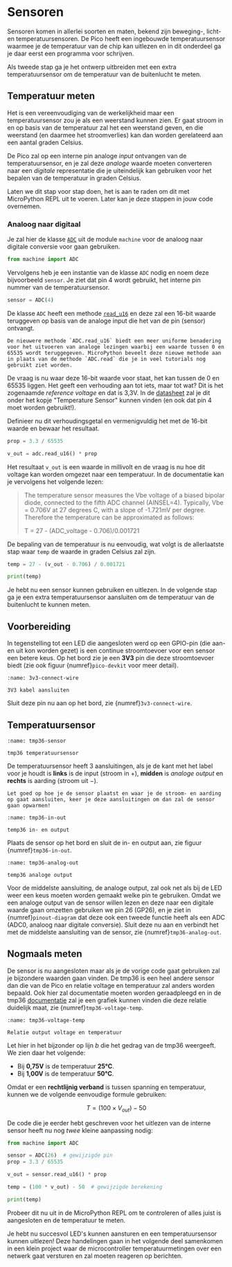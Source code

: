 # Sensoren

Sensoren komen in allerlei soorten en maten, bekend zijn beweging-, licht- en temperatuursensoren. De Pico heeft een ingebouwde temperatuursensor waarmee je de temperatuur van de chip kan uitlezen en in dit onderdeel ga je daar eerst een programma voor schrijven.

Als tweede stap ga je het ontwerp uitbreiden met een extra temperatuursensor om de temperatuur van de buitenlucht te meten.

## Temperatuur meten

Het is een vereenvoudiging van de werkelijkheid maar een temperatuursensor zou je als een weerstand kunnen zien. Er gaat stroom in en op basis van de temperatuur zal het een weerstand geven, en die weerstand (en daarmee het stroomverlies) kan dan worden gerelateerd aan een aantal graden Celsius.

De Pico zal op een interne pin analoge *input* ontvangen van de temperatuursensor, en je zal deze *analoge* waarde moeten converteren naar een *digitale* representatie die je uiteindelijk kan gebruiken voor het bepalen van de temperatuur in graden Celsius.

Laten we dit stap voor stap doen, het is aan te raden om dit met MicroPython REPL uit te voeren. Later kan je deze stappen in jouw code overnemen.

### Analoog naar digitaal

Je zal hier de klasse [`ADC`](https://docs.micropython.org/en/latest/library/machine.ADC.html) uit de module `machine` voor de analoog naar digitale conversie voor gaan gebruiken.

```python
from machine import ADC
```

Vervolgens heb je een instantie van de klasse `ADC` nodig en noem deze bijvoorbeeld `sensor`. Je ziet dat pin 4 wordt gebruikt, het interne pin nummer van de temperatuursensor.

```python
sensor = ADC(4)
```

De klasse `ADC` heeft een methode [`read_u16`](https://docs.micropython.org/en/latest/library/machine.ADC.html#machine.ADC.read_u16) en deze zal een 16-bit waarde teruggeven op basis van de analoge input die het van de pin (sensor) ontvangt.

```{attention}
De nieuwere methode `ADC.read_u16` biedt een meer uniforme benadering voor het uitvoeren van analoge lezingen waarbij een waarde tussen 0 en 65535 wordt teruggegeven. MicroPython beveelt deze nieuwe methode aan in plaats van de methode `ADC.read` die je in veel tutorials nog gebruikt ziet worden.
```

De vraag is nu waar deze 16-bit waarde voor staat, het kan tussen de 0 en 65535 liggen. Het geeft een verhouding aan tot iets, maar tot wat? Dit is het zogenaamde *reference voltage* en dat is 3,3V.
In de [datasheet](https://datasheets.raspberrypi.com/rp2040/rp2040-datasheet.pdf) zal je dit onder het kopje "Temperature Sensor" kunnen vinden (en ook dat pin 4 moet worden gebruikt!).

Definieer nu dit verhoudingsgetal en vermenigvuldig het met de 16-bit waarde en bewaar het resultaat.

```python
prop = 3.3 / 65535

v_out = adc.read_u16() * prop
```

Het resultaat `v_out` is een waarde in millivolt en de vraag is nu hoe dit voltage kan worden omgezet naar een temperatuur. In de documentatie kan je vervolgens het volgende lezen:

> The temperature sensor measures the Vbe voltage of a biased bipolar diode, connected to the fifth ADC channel (AINSEL=4). Typically, Vbe = 0.706V at 27 degrees C, with a slope of -1.721mV per degree. Therefore the temperature can be approximated as follows:
>
> T = 27 - (ADC_voltage - 0.706)/0.001721

De bepaling van de temperatuur is nu eenvoudig, wat volgt is de allerlaatste stap waar `temp` de waarde in graden Celsius zal zijn.

```python
temp = 27 - (v_out - 0.706) / 0.001721

print(temp)
```

Je hebt nu een sensor kunnen gebruiken en uitlezen. In de volgende stap ga je een extra temperatuursensor aansluiten om de temperatuur van de buitenlucht te kunnen meten.

## Voorbereiding

In tegenstelling tot een LED die aangesloten werd op een GPIO-pin (die aan- en uit kon worden gezet) is een continue stroomtoevoer voor een sensor een betere keus. Op het bord zie je een **3V3** pin die deze stroomtoevoer biedt (zie ook figuur {numref}`pico-devkit` voor meer detail).

```{figure} ../circuits/pico_w_step_6.png
:name: 3v3-connect-wire

3V3 kabel aansluiten
```

Sluit deze pin nu aan op het bord, zie {numref}`3v3-connect-wire`.

## Temperatuursensor

```{figure} ../images/tmp36.png
:name: tmp36-sensor

tmp36 temperatuursensor
```

De temperatuursensor heeft 3 aansluitingen, als je de kant met het label voor je houdt is **links** is de input (stroom in $+$), **midden** is *analoge output* en **rechts** is aarding (stroom uit $-$).

```{attention}
Let goed op hoe je de sensor plaatst en waar je de stroom- en aarding op gaat aansluiten, keer je deze aansluitingen om dan zal de sensor gaan opwarmen!
```

```{figure} ../circuits/pico_w_step_7.png
:name: tmp36-in-out

temp36 in- en output
```

Plaats de sensor op het bord en sluit de in- en output aan, zie figuur {numref}`tmp36-in-out`.


```{figure} ../circuits/pico_w_step_8.png
:name: tmp36-analog-out

temp36 analoge output
```

Voor de middelste aansluiting, de analoge output, zal ook net als bij de LED weer een keus moeten worden gemaakt welke pin te gebruiken. Omdat we een analoge output van de sensor willen lezen en deze naar een digitale waarde gaan omzetten gebruiken we pin 26 (GP26), en je ziet in {numref}`pinout-diagram` dat deze ook een tweede functie heeft als een ADC (ADC0, analoog naar digitale conversie). Sluit deze nu aan en verbindt het met de middelste aansluiting van de sensor, zie {numref}`tmp36-analog-out`.

## Nogmaals meten

De sensor is nu aangesloten maar als je de vorige code gaat gebruiken zal je bijzondere waarden gaan vinden. De tmp36 is een heel andere sensor dan die van de Pico en relatie voltage en temperatuur zal anders worden bepaald. Ook hier zal documentatie moeten worden geraadpleegd en in de tmp36 [documentatie](https://www.analog.com/media/en/technical-documentation/data-sheets/TMP35_36_37.pdf) zal je een grafiek kunnen vinden die deze relatie duidelijk maat, zie  {numref}`tmp36-voltage-temp`.

```{figure} ../images/tmp36_output_temperature.png
:name: tmp36-voltage-temp

Relatie output voltage en temperatuur
```

Let hier in het bijzonder op lijn *b* die het gedrag van de tmp36 weergeeft. We zien daar het volgende:

- Bij **0,75V** is de temperatuur **25°C**.
- Bij **1,00V** is de temperatuur **50°C**.

Omdat er een **rechtlijnig verband** is tussen spanning en temperatuur, kunnen we de volgende eenvoudige formule gebruiken:

$$
T = (100 \times V_{out}) - 50
$$

De code die je eerder hebt geschreven voor het uitlezen van de interne sensor heeft nu nog *twee* kleine aanpassing nodig:

```python
from machine import ADC

sensor = ADC(26)  # gewijzigde pin
prop = 3.3 / 65535

v_out = sensor.read_u16() * prop

temp = (100 * v_out) - 50  # gewijzigde berekening

print(temp)
```

Probeer dit nu uit in de MicroPython REPL om te controleren of alles juist is aangesloten en de temperatuur te meten.

Je hebt nu succesvol LED's kunnen aansturen en een temperatuursensor kunnen uitlezen! Deze handelingen gaan in het volgende deel samenkomen in een klein project waar de microcontroller temperatuurmetingen over een netwerk gaat versturen en zal moeten reageren op berichten.
